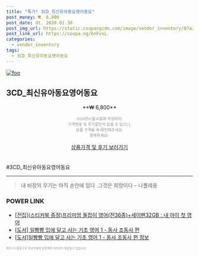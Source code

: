```yaml
--- 
title: "특가! 3CD_최신유아동요영어동요" 
post_money: ₩. 6,800 
post_date: dt. 2020.01.30 
post_img_url: https://static.coupangcdn.com/image/vendor_inventory/07a2/92186dce1bf923224bceac0f072913c2dbadaa0e5cead94e95b8dff4a05c.jpg 
post_link_url: https://coupa.ng/bnFvxL 
categories: 
  - vendor_inventory 
tags: 
  - 3CD_최신유아동요영어동요 
--- 
```

[![foo](https://static.coupangcdn.com/image/vendor_inventory/07a2/92186dce1bf923224bceac0f072913c2dbadaa0e5cead94e95b8dff4a05c.jpg)](https://coupa.ng/bnFvxL) 

## 3CD_최신유아동요영어동요 
<p style="text-align: center;">**₩ 6,800**</p> 
<p style="text-align: center;"><span style="color: #898c8f; font-family: Georgia,Times,serif; font-size: 0.75em;">2020년01월30일에 작성되어, <br>가격변동 및 추가할인이 있을 수 있으니,<br> 상품 가격을 꼭!확인해주세요.<br>행복하세요~</span> 
</p>	 
<div markdown="0" style="text-align: center;"><a href="https://coupa.ng/bnFvxL" class="btn btn--success">상품가격 및 후기 보러가기</a></div> 
<br><br> 
  #3CD_최신유아동요영어동요 
<hr> 

> 내 비장의 무기는 아직 손안에 있다 .그것은 희망이다 – 나폴레옹 


### POWER LINK

* <a href="https://blog.naver.com/santokki14/221783855268" target="_blank">[전집](스티커북 증정)프리미엄 돌잡이 영어(전36종)+세이펜32GB : 내 아이 첫 영어</a>
* <a href="https://blog.naver.com/an0733/221786034506" target="_blank">[도서] 일빵빵 입에 달고 사는 기초 영어 1 - 동사 조동사 편</a>
* <a href="https://blog.naver.com/santokki14/221765554533" target="_blank">[도서]일빵빵 입에 달고 사는 기초 영어 1 - 동사 조동사 편 정보</a>

<span style="color: #898c8f; font-family: Georgia,Times,serif; font-size: 0.55em;">파트너스활동으로 작성자에게 일정액의 커미션이 제공될수 있습니다.</span> 
